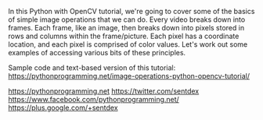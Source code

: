 In this Python with OpenCV tutorial, we're going to cover some of the basics of simple image operations that we can do. Every video breaks down into frames. Each frame, like an image, then breaks down into pixels stored in rows and columns within the frame/picture. Each pixel has a coordinate location, and each pixel is comprised of color values. Let's work out some examples of accessing various bits of these principles.

Sample code and text-based version of this tutorial: https://pythonprogramming.net/image-operations-python-opencv-tutorial/

https://pythonprogramming.net
https://twitter.com/sentdex
https://www.facebook.com/pythonprogramming.net/
https://plus.google.com/+sentdex